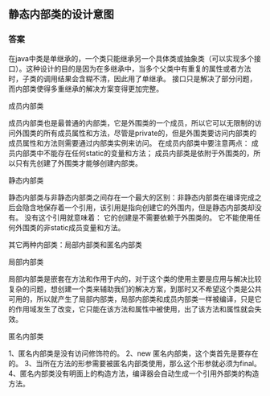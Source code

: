 
## 静态内部类的设计意图

### 答案

在java中类是单继承的，一个类只能继承另一个具体类或抽象类（可以实现多个接口）。这种设计的目的是因为在多继承中，当多个父类中有重复的属性或者方法时，子类的调用结果会含糊不清，因此用了单继承。
  接口只是解决了部分问题，而内部类使得多重继承的解决方案变得更加完整。

成员内部类

成员内部类也是最普通的内部类，它是外围类的一个成员，所以它可以无限制的访问外围类的所有成员属性和方法，尽管是private的，但是外围类要访问内部类的成员属性和方法则需要通过内部类实例来访问。
在成员内部类中要注意两点：
成员内部类中不能存在任何static的变量和方法；
成员内部类是依附于外围类的，所以只有先创建了外围类才能够创建内部类。

静态内部类

静态内部类与非静态内部类之间存在一个最大的区别：非静态内部类在编译完成之后会隐含地保存着一个引用，该引用是指向创建它的外围内，但是静态内部类却没有。
没有这个引用就意味着：
它的创建是不需要依赖于外围类的。
它不能使用任何外围类的非static成员变量和方法。

其它两种内部类：局部内部类和匿名内部类

局部内部类

局部内部类是嵌套在方法和作用于内的，对于这个类的使用主要是应用与解决比较复杂的问题，想创建一个类来辅助我们的解决方案，到那时又不希望这个类是公共可用的，所以就产生了局部内部类，局部内部类和成员内部类一样被编译，只是它的作用域发生了改变，它只能在该方法和属性中被使用，出了该方法和属性就会失效。

匿名内部类

1、匿名内部类是没有访问修饰符的。
2、new 匿名内部类，这个类首先是要存在的。
3、当所在方法的形参需要被匿名内部类使用，那么这个形参就必须为final。
4、匿名内部类没有明面上的构造方法，编译器会自动生成一个引用外部类的构造方法。